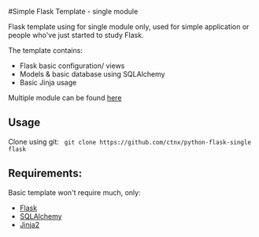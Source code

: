 #Simple Flask Template - single module

Flask template using for single module only, used for simple application or people who've just started to study Flask.

The template contains:
- Flask basic configuration/ views
- Models & basic database using SQLAlchemy
- Basic Jinja usage

Multiple module can be found [here](https://github.com/ctnx/python-flask-multiple)

## Usage
Clone using git:
``` git clone https://github.com/ctnx/python-flask-single flask```

## Requirements:
Basic template won't require much, only:
- [Flask](http://flask.pocoo.org/)
- [SQLAlchemy](http://www.sqlalchemy.org/)
- [Jinja2](http://jinja.pocoo.org/)
